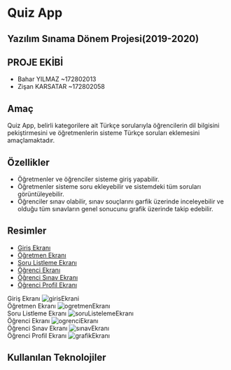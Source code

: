 # Quiz App

## Yazılım Sınama Dönem Projesi(2019-2020)

## PROJE EKİBİ 
- Bahar YILMAZ ~172802013
- Zişan KARSATAR ~172802058

## Amaç

Quiz App, belirli kategorilere ait Türkçe sorularıyla öğrencilerin dil bilgisini pekiştirmesini ve öğretmenlerin sisteme Türkçe soruları eklemesini amaçlamaktadır.

## Özellikler

* Öğretmenler ve öğrenciler sisteme giriş yapabilir.
* Öğretmenler sisteme soru ekleyebilir ve sistemdeki tüm soruları görüntüleyebilir.
* Öğrenciler sınav olabilir, sınav souçlarını garfik üzerinde inceleyebilir ve olduğu tüm sınavların genel sonucunu grafik üzerinde takip edebilir.
  

## Resimler
 * [Giriş Ekranı](#girisEkrani)
 * [Öğretmen Ekranı](#ogrtEkran)
 * [Soru Listleme Ekranı](#soruListe)
 * [Öğrenci Ekranı](#ogrEkrani)
 * [Öğrenci Sınav Ekranı](#ogrSınav)
 * [Öğrenci Profil Ekranı](#ogrProfil)

  Giriş Ekranı
 ![girisEkrani](https://user-images.githubusercontent.com/48350459/71643483-512b5900-2ccb-11ea-88f6-d98803f52c5b.png)
<br>Öğretmen Ekranı
 ![ogretmenEkranı](https://user-images.githubusercontent.com/48350459/71644139-bdf72100-2cd4-11ea-8217-f627a9543034.png)
<br>Soru Listleme Ekranı
 ![soruListelemeEkranı](https://user-images.githubusercontent.com/48350459/71643595-addb4380-2ccc11ea-54-16dd86397da9.png)
<br>Öğrenci Ekranı
 ![ogrenciEkranı](https://user-images.githubusercontent.com/48350459/71644131-aa4bba80-2cd4-11ea-82db-3ee65d879aff.png)
<br>Öğrenci Sınav Ekranı
 ![sınavEkranı](https://user-images.githubusercontent.com/48350459/71643591-a451db80-2ccc-11ea-91a1-34c97f827116.png) 
<br>Öğrenci Profil Ekranı
 ![grafikEkranı](https://user-images.githubusercontent.com/48350459/71643611-eb3fd100-2ccc-11ea-8b89-6f6065010f1d.png)
  
## Kullanılan Teknolojiler



   

